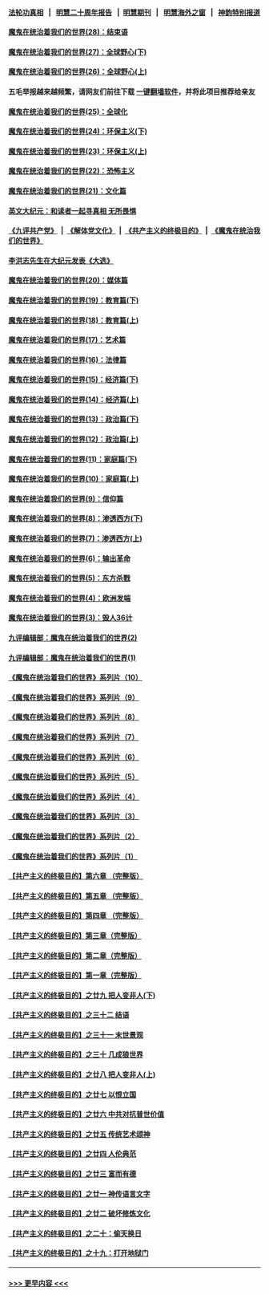 #### [法轮功真相](https://github.com/gfw-breaker/truth/blob/master/README.md?t=0) &nbsp;&nbsp;|&nbsp;&nbsp; [明慧二十周年报告](https://github.com/gfw-breaker/mh-reports/blob/master/README.md?t=0) &nbsp;&nbsp;|&nbsp;&nbsp;[明慧期刊](https://github.com/gfw-breaker/mh-qikan) &nbsp;&nbsp;|&nbsp;&nbsp; [明慧海外之窗](https://github.com/gfw-breaker/mh-news/blob/master/README.md?t=0) &nbsp;&nbsp;|&nbsp;&nbsp; [神韵特别报道](https://github.com/gfw-breaker/mh-news/blob/master/shenyun.md?t=0)
#### [魔鬼在统治着我们的世界(28)：结束语](../pages/nsc422/n10936246.md?t=07150401) 
#### [魔鬼在统治着我们的世界(27)：全球野心(下)](../pages/nsc422/n10928319.md?t=07150401) 
#### [魔鬼在统治着我们的世界(26)：全球野心(上)](../pages/nsc422/n10900318.md?t=07150401) 
#### 五毛举报越来越频繁，请网友们前往下载 [一键翻墙软件](https://github.com/gfw-breaker/ssr-accounts)，并将此项目推荐给亲友
#### [魔鬼在统治着我们的世界(25)：全球化](../pages/nsc422/n10788205.md?t=07150401) 
#### [魔鬼在统治着我们的世界(24)：环保主义(下)](../pages/nsc422/n10695307.md?t=07150401) 
#### [魔鬼在统治着我们的世界(23)：环保主义(上)](../pages/nsc422/n10688613.md?t=07150401) 
#### [魔鬼在统治着我们的世界(22)：恐怖主义](../pages/nsc422/n10614727.md?t=07150401) 
#### [魔鬼在统治着我们的世界(21)：文化篇](../pages/nsc422/n10597706.md?t=07150401) 
#### [英文大纪元：和读者一起寻真相 无所畏惧](../pages/nsc422/n12542027.md?t=07150401) 
#### [《九评共产党》](https://github.com/begood0513/9ping.md/blob/master/README.md) &nbsp;|&nbsp; [《解体党文化》](../../../../jtdwh.md/blob/master/README.md)  &nbsp;|&nbsp; [《共产主义的终极目的》](../../../../gczydzjmd.md/blob/master/README.md) &nbsp;|&nbsp; [《魔鬼在统治我们的世界》](../../../../mgztzwmdsj.md/blob/master/README.md) 
#### [李洪志先生在大纪元发表《大选》](../pages/nsc422/n12534746.md?t=07150401) 
#### [魔鬼在统治着我们的世界(20)：媒体篇](../pages/nsc422/n10586579.md?t=07150401) 
#### [魔鬼在统治着我们的世界(19)：教育篇(下)](../pages/nsc422/n10564808.md?t=07150401) 
#### [魔鬼在统治着我们的世界(18)：教育篇(上)](../pages/nsc422/n10526970.md?t=07150401) 
#### [魔鬼在统治着我们的世界(17)：艺术篇](../pages/nsc422/n10499093.md?t=07150401) 
#### [魔鬼在统治着我们的世界(16)：法律篇](../pages/nsc422/n10485969.md?t=07150401) 
#### [魔鬼在统治着我们的世界(15)：经济篇(下)](../pages/nsc422/n10469975.md?t=07150401) 
#### [魔鬼在统治着我们的世界(14)：经济篇(上)](../pages/nsc422/n10457370.md?t=07150401) 
#### [魔鬼在统治着我们的世界(13)：政治篇(下)](../pages/nsc422/n10448270.md?t=07150401) 
#### [魔鬼在统治着我们的世界(12)：政治篇(上)](../pages/nsc422/n10444576.md?t=07150401) 
#### [魔鬼在统治着我们的世界(11)：家庭篇(下)](../pages/nsc422/n10440961.md?t=07150401) 
#### [魔鬼在统治着我们的世界(10)：家庭篇(上)](../pages/nsc422/n10435448.md?t=07150401) 
#### [魔鬼在统治着我们的世界(9)：信仰篇](../pages/nsc422/n10432159.md?t=07150401) 
#### [魔鬼在统治着我们的世界(8)：渗透西方(下)](../pages/nsc422/n10429603.md?t=07150401) 
#### [魔鬼在统治着我们的世界(7)：渗透西方(上)](../pages/nsc422/n10426013.md?t=07150401) 
#### [魔鬼在统治着我们的世界(6)：输出革命](../pages/nsc422/n10421536.md?t=07150401) 
#### [魔鬼在统治着我们的世界(5)：东方杀戮](../pages/nsc422/n10417707.md?t=07150401) 
#### [魔鬼在统治着我们的世界(4)：欧洲发端](../pages/nsc422/n10414890.md?t=07150401) 
#### [魔鬼在统治着我们的世界(3)：毁人36计](../pages/nsc422/n10411583.md?t=07150401) 
#### [九评编辑部：魔鬼在统治着我们的世界(2)](../pages/nsc422/n10410036.md?t=07150401) 
#### [九评编辑部：魔鬼在统治着我们的世界(1)](../pages/nsc422/n10406825.md?t=07150401) 
#### [《魔鬼在统治着我们的世界》系列片（10）](../pages/nsc422/n12292670.md?t=07150401) 
#### [《魔鬼在统治着我们的世界》系列片（9）](../pages/nsc422/n12290859.md?t=07150401) 
#### [《魔鬼在统治着我们的世界》系列片（8）](../pages/nsc422/n12287445.md?t=07150401) 
#### [《魔鬼在统治着我们的世界》系列片（7）](../pages/nsc422/n12283425.md?t=07150401) 
#### [《魔鬼在统治着我们的世界》系列片（6）](../pages/nsc422/n12282314.md?t=07150401) 
#### [《魔鬼在统治着我们的世界》系列片（5）](../pages/nsc422/n12281419.md?t=07150401) 
#### [《魔鬼在统治着我们的世界》系列片（4）](../pages/nsc422/n12274024.md?t=07150401) 
#### [《魔鬼在统治着我们的世界》系列片（3）](../pages/nsc422/n12271322.md?t=07150401) 
#### [《魔鬼在统治着我们的世界》系列片（2）](../pages/nsc422/n12269049.md?t=07150401) 
#### [《魔鬼在统治着我们的世界》系列片（1）](../pages/nsc422/n12267575.md?t=07150401) 
#### [【共产主义的终极目的】第六章 （完整版）](../pages/nsc422/n11428913.md?t=07150401) 
#### [【共产主义的终极目的】第五章 （完整版）](../pages/nsc422/n11428912.md?t=07150401) 
#### [【共产主义的终极目的】第四章 （完整版）](../pages/nsc422/n11428907.md?t=07150401) 
#### [【共产主义的终极目的】第三章（完整版）](../pages/nsc422/n11428848.md?t=07150401) 
#### [【共产主义的终极目的】第二章（完整版）](../pages/nsc422/n11428831.md?t=07150401) 
#### [【共产主义的终极目的】第一章（完整版）](../pages/nsc422/n11417651.md?t=07150401) 
#### [【共产主义的终极目的】之廿九 把人变非人(下)](../pages/nsc422/n11344140.md?t=07150401) 
#### [【共产主义的终极目的】之三十二 结语](../pages/nsc422/n11360535.md?t=07150401) 
#### [【共产主义的终极目的】之三十一 末世景观](../pages/nsc422/n11351129.md?t=07150401) 
#### [【共产主义的终极目的】之三十 几成狼世界](../pages/nsc422/n11348280.md?t=07150401) 
#### [【共产主义的终极目的】之廿八 把人变非人(上)](../pages/nsc422/n11340492.md?t=07150401) 
#### [【共产主义的终极目的】之廿七 以恨立国](../pages/nsc422/n11336944.md?t=07150401) 
#### [【共产主义的终极目的】之廿六 中共对抗普世价值](../pages/nsc422/n11324785.md?t=07150401) 
#### [【共产主义的终极目的】之廿五 传统艺术颂神](../pages/nsc422/n11296396.md?t=07150401) 
#### [【共产主义的终极目的】之廿四 人伦典范](../pages/nsc422/n11296397.md?t=07150401) 
#### [【共产主义的终极目的】之廿三 富而有德](../pages/nsc422/n11283598.md?t=07150401) 
#### [【共产主义的终极目的】之廿一 神传语言文字](../pages/nsc422/n11263265.md?t=07150401) 
#### [【共产主义的终极目的】之廿二 破坏修炼文化](../pages/nsc422/n11245728.md?t=07150401) 
#### [【共产主义的终极目的】之二十：偷天换日](../pages/nsc422/n11238846.md?t=07150401) 
#### [【共产主义的终极目的】之十九：打开地狱门](../pages/nsc422/n11206376.md?t=07150401) 

----
#### [ >>> 更早内容 <<< ](../indexes/nsc422-earlier.md)

